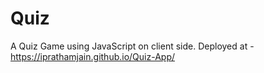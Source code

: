 # Quiz
A Quiz Game using JavaScript on client side.
Deployed at - https://iprathamjain.github.io/Quiz-App/
